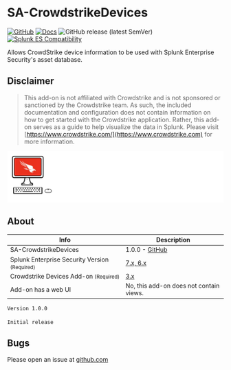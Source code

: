# SA-CrowdstrikeDevices

[![GitHub](https://img.shields.io/github/license/ZachChristensen28/SA-CrowdstrikeDevices)]()
[![Docs](https://github.com/ZachChristensen28/SA-CrowdstrikeDevices/actions/workflows/ci.yml/badge.svg)](https://splunk-sa-crowdstrike.ztsplunker.com/)
![GitHub release (latest SemVer)](https://img.shields.io/github/v/release/ZachChristensen28/SA-CrowdstrikeDevices)
[![Splunk ES Compatibility](https://img.shields.io/badge/Splunk%20ES%20Version-7.x%20|%206.x-success)](https://splunkbase.splunk.com/app/263)

Allows CrowdStrike device information to be used with Splunk Enterprise Security's asset database.

## Disclaimer

> This add-on is not affiliated with Crowdstrike and is not sponsored or sanctioned by the Crowdstrike team. As such, the included documentation and configuration does not contain information on how to get started with the Crowdstrike application. Rather, this add-on serves as a guide to help visualize the data in Splunk. Please visit [https://www.crowdstrike.com/](https://www.crowdstrike.com) for more information.

![SA-CrowdstrikeDevices](./docs/assets/sa-crowdstrike-logo-dark.svg)

## About

Info | Description
------|----------
SA-CrowdstrikeDevices | 1.0.0 - [GitHub](https://github.com/ZachChristensen28/SA-CrowdstrikeDevices)
Splunk Enterprise Security Version <small>(Required)</small> | [7.x, 6.x](https://splunkbase.splunk.com/app/263)
Crowdstrike Devices Add-on <small>(Required)</small> | [3.x](https://splunkbase.splunk.com/app/5570)
Add-on has a web UI | No, this add-on does not contain views.

```TEXT
Version 1.0.0

Initial release
```

## Bugs

Please open an issue at [github.com](https://github.com/ZachChristensen28/SA-CrowdstrikeDevices/issues)

